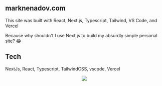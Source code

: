 ## marknenadov.com

This site was built with React, Next.js, Typescript, Tailwind, VS Code, and Vercel

Because why shouldn't I use Next.js to build my absurdly simple personal site? 😂 

## Tech

NextJs, React, Typescript, TailwindCSS, vscode, Vercel

<p align="center">
  <a href="https://skillicons.dev">
    <img src="https://skillicons.dev/icons?i=nextjs,react,typescript,tailwindcss,vscode,vercel" />
  </a>
</p>
